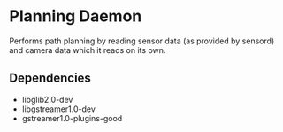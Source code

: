 # Planning Daemon
Performs path planning by reading sensor data (as provided by sensord) and camera data which it
reads on its own.

## Dependencies
- libglib2.0-dev
- libgstreamer1.0-dev
- gstreamer1.0-plugins-good
